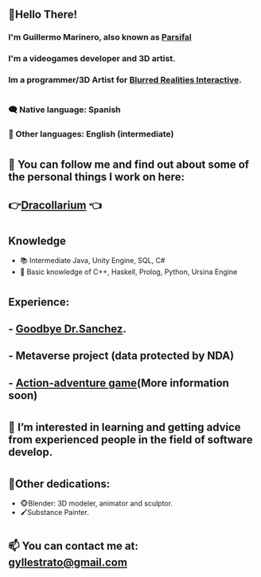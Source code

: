 ## 👋Hello There!
### I'm Guillermo Marinero, also known as [Parsifal](https://www.instagram.com/parsifal_irl/)
### I'm a videogames developer and 3D artist.
### Im a programmer/3D Artist for [Blurred Realities Interactive](https://blurred-realities.com/).
#
### 🗨 Native language: Spanish
### 💬 Other languages: English (intermediate)
#
## 🔭 You can follow me and find out about some of the personal things I work on here:
## 👉[Dracollarium](https://www.instagram.com/dracollarium_studio/) 👈
#
## Knowledge
- 📚 Intermediate Java, Unity Engine, SQL, C#
- 📖 Basic knowledge of C++, Haskell, Prolog, Python, Ursina Engine
#
## Experience:
##   - [Goodbye Dr.Sanchez](https://store.steampowered.com/app/1456000/Goodbye_Dr_Sanchez/).
##   - Metaverse project (data protected by NDA)
##   - [Action-adventure game](https://static.wikia.nocookie.net/residentevil/images/0/0f/Greenherb.jpg/revision/latest?cb=20160306193455)(More information soon)
#
## 🤔 I’m interested in learning and getting advice from experienced people in the field of software develop.
#
## 💪Other dedications:
  - 🐵Blender: 3D modeler, animator and sculptor.
  - 🖌Substance Painter.
 #
## 📫 You can contact me at: gyllestrato@gmail.com

<!--
- **Parsifal308/Parsifal308** is a ✨ _special_ ✨ repository because its `README.md` (this file) appears on your GitHub profile.
- 🎬
- 👯 I’m looking to collaborate on ...
- 😄 Pronouns: ...
-->

